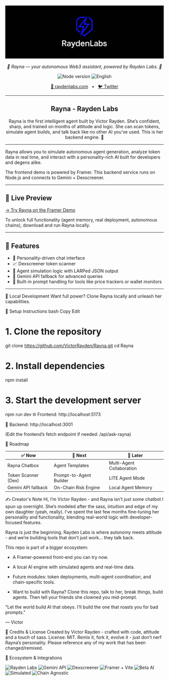 <p align="center">
  <img src="https://raw.githubusercontent.com/VictorRayden/Rayna/main/assets/banner.jpg"/>
</p>
<p align="center">
  <em>🤖 Rayna — your autonomous Web3 assistant, powered by Rayden Labs. 🤖</em>
</p>
<p align="center">
    <img alt="Node version" src="https://img.shields.io/static/v1?label=node&message=%20%3E=16.0.0&logo=node.js&color=2334D058" />
    <img src="https://img.shields.io/badge/lang-English-blue.svg" alt="English">
</p>

<p align="center">
<a href="https://raydenlabs.com">🔗 raydenlabs.com</a>
<span>&nbsp;&nbsp;•&nbsp;&nbsp;</span>
<a href="https://twitter.com/VictorRayden">🐦 Twitter</a>
</p>

---

<h2 align="center">
Rayna - Rayden Labs
</h2>

<p align="center">
Rayna is the first intelligent agent built by Victor Rayden. She’s confident, sharp, and trained on months of attitude and logic. She can scan tokens, simulate agent builds, and talk back like no other AI you’ve used. This is her backend engine. 🧠
</p>

---

Rayna allows you to simulate autonomous agent generation, analyze token data in real time, and interact with a personality-rich AI built for developers and degens alike.

The frontend demo is powered by Framer. This backend service runs on Node.js and connects to Gemini + Dexscreener.

---

## 🎯 Live Preview

[→ Try Rayna on the Framer Demo](https://raydenlabs.com)

To unlock full functionality (agent memory, real deployment, autonomous chains), download and run Rayna locally.

---

## 🧠 Features

- 💬 Personality-driven chat interface
- 📈 Dexscreener token scanner
- 🤖 Agent simulation logic with LARPed JSON output
- 🧠 Gemini API fallback for advanced queries
- 🧪 Built-in prompt handling for tools like price trackers or wallet monitors

---



🧰 Local Development
Want full power? Clone Rayna locally and unleash her capabilities.

🔧 Setup Instructions
bash
Copy
Edit
# 1. Clone the repository
git clone https://github.com/VictorRayden/Rayna.git
cd Rayna

# 2. Install dependencies
npm install

# 3. Start the development server
npm run dev
🌐 Frontend: http://localhost:5173

🧠 Backend: http://localhost:3001

(Edit the frontend’s fetch endpoint if needed: /api/ask-rayna)

🧪 Roadmap

| ✅ Now               | 🔄 Next                 | 🚀 Later                  |
| ------------------- | ----------------------- | ------------------------- |
| Rayna Chatbox       | Agent Templates         | Multi-Agent Collaboration |
| Token Scanner (Dex) | Prompt-to-Agent Builder | LITE Agent Mode           |
| Gemini API fallback | On-Chain Risk Engine    | Local Agent Memory        |

✍️ Creator's Note
Hi, I’m Victor Rayden - and Rayna isn’t just some chatbot I spun up overnight. She’s modeled after the sass, intuition and edge of my own daughter (yeah, really). I’ve spent the last few months fine-tuning her personality and functionality, blending real-world logic with developer-focused features.

Rayna is just the beginning.
Rayden Labs is where autonomy meets attitude - and we’re building tools that don’t just work… they talk back.

This repo is part of a bigger ecosystem:

- A Framer-powered front-end you can try now.

- A local AI engine with simulated agents and real-time data.

- Future modules: token deployments, multi-agent coordination, and chain-specific tools.

- Want to build with Rayna? Clone this repo, talk to her, break things, build agents. Then tell your friends she clowned you mid-prompt.

"Let the world build AI that obeys. I'll build the one that roasts you for bad prompts."

— Victor

🙏 Credits & License
Created by Victor Rayden - crafted with code, attitude and a touch of sass.
License: MIT. Remix it, fork it, evolve it - just don’t nerf Rayna’s personality.
Please reference any of my work that has been changed/remixed.

🧿 Ecosystem & Integrations
<p align="left"> <img src="https://img.shields.io/badge/Backed%20by-Rayden%20Labs-%23130FF5" alt="Rayden Labs"/> <img src="https://img.shields.io/badge/Powered%20by-Gemini%20API-red" alt="Gemini API"/> <img src="https://img.shields.io/badge/Realtime%20Data-Dexscreener-00C2FF" alt="Dexscreener"/> <img src="https://img.shields.io/badge/Frontend-Framer%20+%20Vite-orange" alt="Framer + Vite"/> <img src="https://img.shields.io/badge/Autonomous%20AI-Beta-green" alt="Beta AI"/> <img src="https://img.shields.io/badge/Agent%20Runtime-Simulation%20Only-yellow" alt="Simulated"/> <img src="https://img.shields.io/badge/Chain-Agnostic-grey" alt="Chain Agnostic"/> </p>
